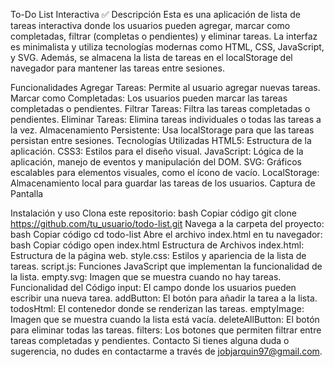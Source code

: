 To-Do List Interactiva ✅
Descripción
Esta es una aplicación de lista de tareas interactiva donde los usuarios pueden agregar, marcar como completadas, filtrar (completas o pendientes) y eliminar tareas. La interfaz es minimalista y utiliza tecnologías modernas como HTML, CSS, JavaScript, y SVG. Además, se almacena la lista de tareas en el localStorage del navegador para mantener las tareas entre sesiones.

Funcionalidades
Agregar Tareas: Permite al usuario agregar nuevas tareas.
Marcar como Completadas: Los usuarios pueden marcar las tareas completadas o pendientes.
Filtrar Tareas: Filtra las tareas completadas o pendientes.
Eliminar Tareas: Elimina tareas individuales o todas las tareas a la vez.
Almacenamiento Persistente: Usa localStorage para que las tareas persistan entre sesiones.
Tecnologías Utilizadas
HTML5: Estructura de la aplicación.
CSS3: Estilos para el diseño visual.
JavaScript: Lógica de la aplicación, manejo de eventos y manipulación del DOM.
SVG: Gráficos escalables para elementos visuales, como el ícono de vacío.
LocalStorage: Almacenamiento local para guardar las tareas de los usuarios.
Captura de Pantalla
<!-- Puedes reemplazar esto con una imagen de la aplicación -->

Instalación y uso
Clona este repositorio:
bash
Copiar código
git clone https://github.com/tu_usuario/todo-list.git
Navega a la carpeta del proyecto:
bash
Copiar código
cd todo-list
Abre el archivo index.html en tu navegador:
bash
Copiar código
open index.html
Estructura de Archivos
index.html: Estructura de la página web.
style.css: Estilos y apariencia de la lista de tareas.
script.js: Funciones JavaScript que implementan la funcionalidad de la lista.
empty.svg: Imagen que se muestra cuando no hay tareas.
Funcionalidad del Código
input: El campo donde los usuarios pueden escribir una nueva tarea.
addButton: El botón para añadir la tarea a la lista.
todosHtml: El contenedor donde se renderizan las tareas.
emptyImage: Imagen que se muestra cuando la lista está vacía.
deleteAllButton: El botón para eliminar todas las tareas.
filters: Los botones que permiten filtrar entre tareas completadas y pendientes.
Contacto
Si tienes alguna duda o sugerencia, no dudes en contactarme a través de jobjarquin97@gmail.com.
